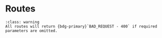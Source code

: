 # Routes

```{admonition} General Warning
:class: warning
All routes will return {bdg-primary}`BAD_REQUEST - 400` if required parameters are omitted.
```

```{include} generated/routes.md
```
